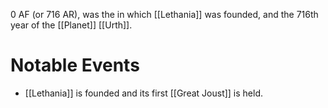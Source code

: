 0 AF (or 716 AR), was the in which [[Lethania]] was founded, and the 716th year of the [[Planet]] [[Urth]].

# Notable Events
- [[Lethania]] is founded and its first [[Great Joust]] is held.
